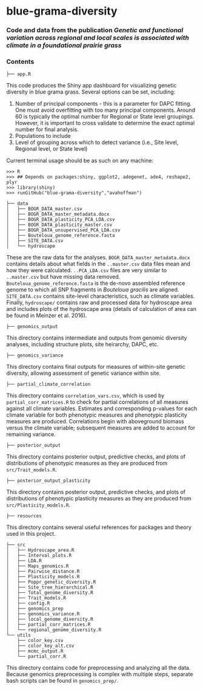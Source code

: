 # blue-grama-diversity

### Code and data from the publication *Genetic and functional variation across regional and local scales is associated with climate in a foundational prairie grass*

### Contents

```
├── app.R
```
This code produces the Shiny app dashboard for visualizing genetic diversity in blue grama grass. Several options can be set, including:
1. Number of principal components - this is a parameter for DAPC fitting. One must avoid overfitting with too many principal components. Around 60 is typically the optimal number for Regional or State level groupings. However, it is important to cross validate to determine the exact optimal number for final analysis.
2. Populations to include
3. Level of grouping across which to detect variance (i.e., Site level, Regional level, or State level)

Current terminal usage should be as such on any machine:
```
>>> R
>>> ## Depends on packages:shiny, ggplot2, adegenet, ade4, reshape2, plyr
>>> library(shiny)
>>> runGitHub("blue-grama-diversity","avahoffman")
```
```
├── data
│   ├── BOGR_DATA_master.csv
│   ├── BOGR_DATA_master_metadata.docx
│   ├── BOGR_DATA_plasticity_PCA_LDA.csv
│   ├── BOGR_DATA_plasticity_master.csv
│   ├── BOGR_DATA_unsupervised_PCA_LDA.csv
│   ├── Bouteloua_genome_reference.fasta
│   ├── SITE_DATA.csv
│   └── hydroscape
```
These are the raw data for the analyses. `BOGR_DATA_master_metadata.docx` contains details about what fields in the `..master.csv` data files mean and how they were calculated. `..PCA_LDA.csv` files are very similar to `..master.csv` but have missing data removed. `Bouteloua_genome_reference.fasta` is the de-novo assembled reference genome to which all SNP fragments in *Bouteloua gracilis* are aligned. `SITE_DATA.csv` contains site-level characteristics, such as climate variables. Finally, `hydroscape/` contains raw and processed data for hydroscape area and includes plots of the hydroscape area (details of calculation of area can be found in Meinzer et al. 2016).
```
├── genomics_output
```
This directory contains intermediate and outputs from genomic diversity analyses, including structure plots, site heirarchy, DAPC, etc.
```
├── genomics_variance
```
This directory contains final outputs for measures of within-site genetic diversity, allowing assessment of genetic variance within site.
```
├── partial_climate_correlation
```
This directory contains `correlation_vars.csv`, which is used by `partial_corr_matrices.R` to check for partial correlations of all measures against all climate variables. Estimates and corresponding p-values for each climate variable for both phenotypic measures and phenotypic plasticity measures are produced. Correlations begin with aboveground biomass versus the climate variable; subsequent measures are added to account for remaining variance.
```
├── posterior_output
```
This directory contains posterior output, predictive checks, and plots of distributions of phenotypic measures as they are produced from `src/Trait_models.R`. 
```
├── posterior_output_plasticity
```
This directory contains posterior output, predictive checks, and plots of distributions of phenotypic plasticity measures as they are produced from `src/Plasticity_models.R`. 
```
├── resources
```
This directory contains several useful references for packages and theory used in this project.
```
├── src
│   ├── Hydroscape_area.R
│   ├── Interval_plots.R
│   ├── LDA.R
│   ├── Maps_genomics.R
│   ├── Pairwise_distance.R
│   ├── Plasticity_models.R
│   ├── Poppr_genetic_diversity.R
│   ├── Site_tree_hierarchical.R
│   ├── Total_genome_diversity.R
│   ├── Trait_models.R
│   ├── config.R
│   ├── genomics_prep
│   ├── genomics_variance.R
│   ├── local_genome_diversity.R
│   ├── partial_corr_matrices.R
│   └── regional_genome_diversity.R
└── utils
    ├── color_key.csv
    ├── color_key_alt.csv
    ├── mcmc_output.R
    └── partial_corr.R
```
This directory contains code for preprocessing and analyzing all the data. Because genomics preprocessing is complex with multiple steps, separate bash scripts can be found in `genomics_prep/`.
